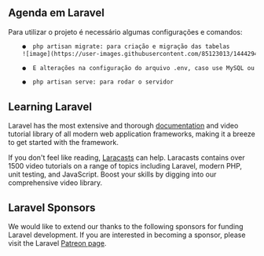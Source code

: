 ## <h2 >Agenda em Laravel

Para utilizar o projeto é necessário algumas configurações e comandos:

``` diff
    ●  php artisan migrate: para criação e migração das tabelas
    ![image](https://user-images.githubusercontent.com/85123013/144429406-6f28b389-e58a-4134-a511-ce3bff224847.png)

```
    
``` diff
    ●  E alterações na configuração do arquivo .env, caso use MySQL ou PostgreSQL
```

``` diff
    ●  php artisan serve: para rodar o servidor
```

## Learning Laravel

Laravel has the most extensive and thorough [documentation](https://laravel.com/docs) and video tutorial library of all modern web application frameworks, making it a breeze to get started with the framework.

If you don't feel like reading, [Laracasts](https://laracasts.com) can help. Laracasts contains over 1500 video tutorials on a range of topics including Laravel, modern PHP, unit testing, and JavaScript. Boost your skills by digging into our comprehensive video library.

## Laravel Sponsors

We would like to extend our thanks to the following sponsors for funding Laravel development. If you are interested in becoming a sponsor, please visit the Laravel [Patreon page](https://patreon.com/taylorotwell).

